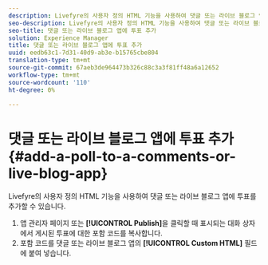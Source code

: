 ```yaml
---
description: Livefyre의 사용자 정의 HTML 기능을 사용하여 댓글 또는 라이브 블로그 앱에 투표를 추가할 수 있습니다.
seo-description: Livefyre의 사용자 정의 HTML 기능을 사용하여 댓글 또는 라이브 블로그 앱에 투표를 추가할 수 있습니다.
seo-title: 댓글 또는 라이브 블로그 앱에 투표 추가
solution: Experience Manager
title: 댓글 또는 라이브 블로그 앱에 투표 추가
uuid: eedb63c1-7d31-40d9-ab3e-b15765cbe804
translation-type: tm+mt
source-git-commit: 67aeb3de964473b326c88c3a3f81ff48a6a12652
workflow-type: tm+mt
source-wordcount: '110'
ht-degree: 0%

---
```



# 댓글 또는 라이브 블로그 앱에 투표 추가{#add-a-poll-to-a-comments-or-live-blog-app}

Livefyre의 사용자 정의 HTML 기능을 사용하여 댓글 또는 라이브 블로그 앱에 투표를 추가할 수 있습니다.

1. 앱 관리자 페이지 또는 **[!UICONTROL Publish]**&#x200B;을 클릭할 때 표시되는 대화 상자에서 게시된 투표에 대한 포함 코드를 복사합니다.
1. 포함 코드를 댓글 또는 라이브 블로그 앱의 **[!UICONTROL Custom HTML]** 필드에 붙여 넣습니다.
